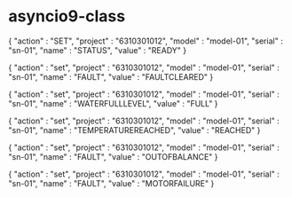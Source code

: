 # asyncio9-class

{
"action" : "SET",
"project" : "6310301012",
"model" : "model-01",
"serial" : "sn-01",
"name" : "STATUS",
"value" : "READY"
}

{
"action" : "set",
"project" : "6310301012",
"model" : "model-01",
"serial" : "sn-01",
"name" : "FAULT",
"value" : "FAULTCLEARED"
}

{
"action" : "set",
"project" : "6310301012",
"model" : "model-01",
"serial" : "sn-01",
"name" : "WATERFULLLEVEL",
"value" : "FULL"
}

{
"action" : "set",
"project" : "6310301012",
"model" : "model-01",
"serial" : "sn-01",
"name" : "TEMPERATUREREACHED",
"value" : "REACHED"
}

{
"action" : "set",
"project" : "6310301012",
"model" : "model-01",
"serial" : "sn-01",
"name" : "FAULT",
"value" : "OUTOFBALANCE"
}

{
"action" : "set",
"project" : "6310301012",
"model" : "model-01",
"serial" : "sn-01",
"name" : "FAULT",
"value" : "MOTORFAILURE"
}


